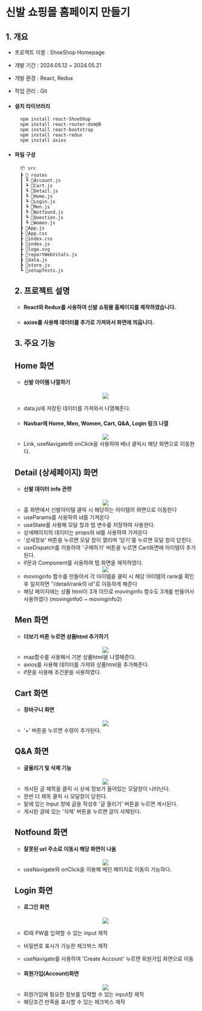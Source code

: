 # 신발 쇼핑몰 홈페이지 만들기

## 1. 개요

- 프로젝트 이름 : ShoeShop Homepage
- 개발 기간 : 2024.05.12 ~ 2024.05.21
- 개발 환경 : React, Redux
- 작업 관리 : Git
- #### 설치 라이브러리

        npm install react-ShoeShop
        npm install react-router-dom@6
        npm install react-bootstrap
        npm install react-redux
        npm install axios

- #### 파일 구성

  ```
    📦 src
    ┣ 📂 routes
    ┃ ┗ 📜Account.js
    ┃ ┗ 📜Cart.js
    ┃ ┗ 📜Detail.js
    ┃ ┗ 📜Home.js
    ┃ ┗ 📜Login.js
    ┃ ┗ 📜Men.js
    ┃ ┗ 📜Notfound.js
    ┃ ┗ 📜Question.js
    ┃ ┗ 📜Women.js
    ┣ 📜App.js
    ┣ 📜App.css
    ┣ 📜index.css
    ┣ 📜index.js
    ┣ 📜logo.svg
    ┣ 📜reportWebVitals.js
    ┣ 📜data.js
    ┣ 📜store.js
    ┗ 📜setupTests.js
  ```

  ## 2. 프로젝트 설명

  - #### React와 Redux를 사용하여 신발 쇼핑몰 홈페이지를 제작하였습니다.
  - #### axios를 사용해 데이터를 추가로 가져와서 화면에 띄웁니다.

  ## 3. 주요 기능

  ## Home 화면

  - #### 신발 아이템 나열하기

  <div align="center">
      <img src = "https://github.com/knss12/shoeshop/assets/121605903/d3b72ef7-9b5e-42fc-b54b-ba5488cf8e22"> 
  </div>
  

  - data.js에 저장된 데이터를 가져와서 나열해준다.

  - #### Navbar에 Home, Men, Women, Cart, Q&A, Login 링크 나열

  <div align="center">
      <img src = "https://github.com/knss12/shoeshop/assets/121605903/183c10ee-57a6-43da-9bee-a941ff0d07a2"> 
  </div>



  - Link, useNavigate와 onClick을 사용하여 배너 클릭시 해당 화면으로 이동한다.

  ## Detail (상세페이지) 화면

  - #### 신발 데이터 info 관련

  <div align="center">
      <img src = "https://github.com/knss12/shoeshop/assets/121605903/00d086d8-bdc6-4234-8a54-35db8a7eb142"> 
  </div>


  - 홈 화면에서 신발아이템 클릭 시 해당하는 아이템의 화면으로 이동한다
  - useParams를 사용하여 id를 가져온다
  - useState를 사용해 모달 창과 탭 변수를 저장하여 사용한다.
  - 상세페이지의 데이터는 props와 id를 사용하여 가져온다
  - '상세정보' 버튼을 누르면 모달 창이 열리며 '닫기'를 누르면 모달 창이 닫힌다.
  - useDispatch를 이용하여 '구매하기' 버튼을 누르면 Cart화면에 아이템이 추가된다.
  - if문과 Component를 사용하여 탭 화면을 제작하였다.
 
  <div align="center">
          <img src = "https://github.com/knss12/shoeshop/assets/121605903/edc1fc69-c05b-453b-949a-259eff9efade" > 
  </div>

  - movinginfo 함수를 만들어서 각 아이템을 클릭 시 해당 아이템의 rank를 확인후 일치하면 "/detail/rank의 id"로 이동하게 해준다
  - 해당 페이지에는 상품 html이 3개 이므로 movinginfo 함수도 3개를 만들어서 사용하였다 (movinginfo0 ~ movinginfo2)

  ## Men 화면

  - #### 더보기 버튼 누르면 상품html 추가하기

  <div align="center">
      <img src = "https://github.com/knss12/shoeshop/assets/121605903/0e04195d-d3e4-4a33-b870-d4720fe125f5"> 
  </div>

  - map함수를 사용해서 기본 상품html을 나열해준다.
  - axios를 사용해 데이터를 가져와 상품html을 추가해준다.
  - if문을 사용해 조건문을 사용하였다.

  ## Cart 화면

  - #### 장바구니 화면

  <div align="center">
      <img src = "https://github.com/knss12/shoeshop/assets/121605903/4324637d-c16d-4acf-878c-5fa5c82ebbc5"> 
  </div>

  - '+' 버튼을 누르면 수량이 추가된다.

  ## Q&A 화면

  - #### 글올리기 및 삭제 기능

  <div align="center">
      <img src = "https://github.com/knss12/shoeshop/assets/121605903/68be4160-0c3c-4767-b852-79bbb1f10521"> 
  </div>

  - 게시된 글 제목을 클릭 시 상세 정보가 들어있는 모달창이 나타난다.
  - 한번 더 제목 클릭 시 모달창이 닫힌다.
  - 밑에 있는 Input 창에 글을 작성후 '글 올리기' 버튼을 누르면 게시된다.
  - 게시된 글에 있는 '삭제' 버튼을 누르면 글이 삭제된다.

  ## Notfound 화면

  - #### 잘못된 url 주소로 이동시 해당 화면이 나옴

  <div align="center">
      <img src = "https://github.com/knss12/shoeshop/assets/121605903/cbbbd144-82e1-448d-af3f-ffb440f12ee8"> 
  </div>

  - useNavigate와 onClick을 이용해 메인 페이지로 이동이 가능하다.

  ## Login 화면

  - #### 로그인 화면

  <div align="center">
      <img src = "https://github.com/knss12/shoeshop/assets/121605903/be73f3eb-2f79-410f-a148-461c9037c4e1"> 
  </div>

  - ID와 PW를 입력할 수 있는 input 제작
  - 비밀번호 표시가 가능한 체크박스 제작
  - useNavigate를 사용하여 'Create Account' 누르면 회원가입 화면으로 이동

  - #### 회원가입(Account)화면

  <div align="center">
      <img src = "https://github.com/knss12/shoeshop/assets/121605903/889e01d6-b1b6-4d6e-b80c-5cdd42b55bd0"> 
  </div>

  - 회원가입에 필요한 정보를 입력할 수 있는 input창 제작
  - 해당조건 만족을 표시할 수 있는 체크박스 제작
